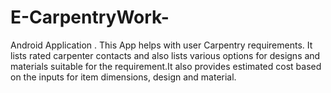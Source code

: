 # E-CarpentryWork-
Android Application .
This App helps with user Carpentry requirements. It lists rated carpenter contacts and also lists various options for designs and materials suitable for the requirement.It also provides estimated cost based on the inputs for item dimensions, design and material.
